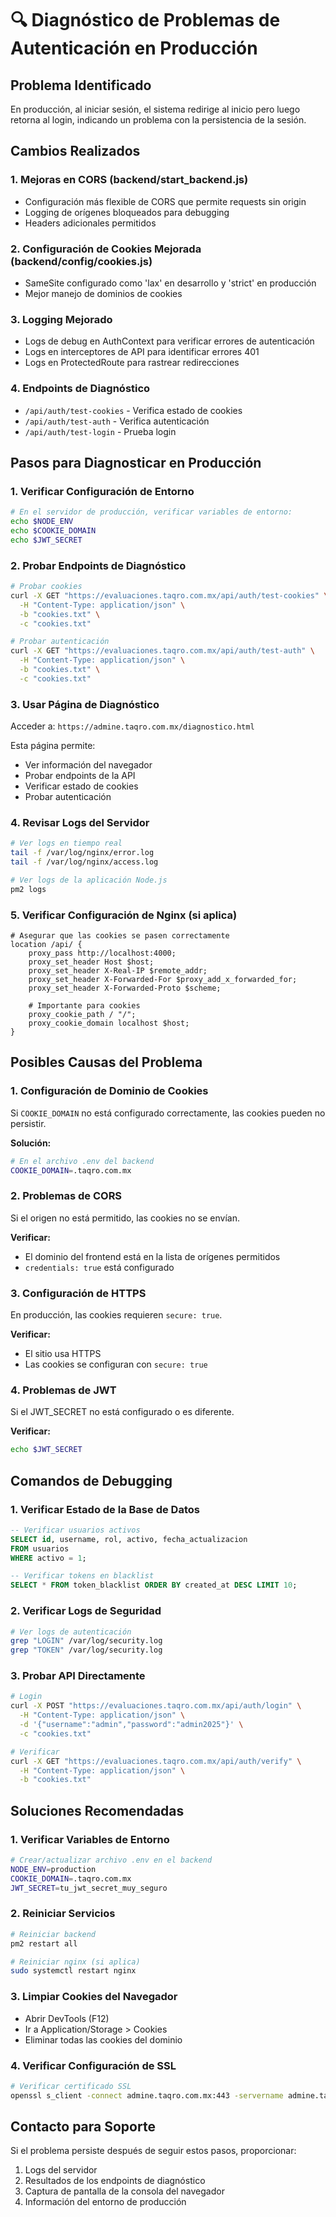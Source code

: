 # 🔍 Diagnóstico de Problemas de Autenticación en Producción

## Problema Identificado
En producción, al iniciar sesión, el sistema redirige al inicio pero luego retorna al login, indicando un problema con la persistencia de la sesión.

## Cambios Realizados

### 1. Mejoras en CORS (backend/start_backend.js)
- Configuración más flexible de CORS que permite requests sin origin
- Logging de orígenes bloqueados para debugging
- Headers adicionales permitidos

### 2. Configuración de Cookies Mejorada (backend/config/cookies.js)
- SameSite configurado como 'lax' en desarrollo y 'strict' en producción
- Mejor manejo de dominios de cookies

### 3. Logging Mejorado
- Logs de debug en AuthContext para verificar errores de autenticación
- Logs en interceptores de API para identificar errores 401
- Logs en ProtectedRoute para rastrear redirecciones

### 4. Endpoints de Diagnóstico
- `/api/auth/test-cookies` - Verifica estado de cookies
- `/api/auth/test-auth` - Verifica autenticación
- `/api/auth/test-login` - Prueba login

## Pasos para Diagnosticar en Producción

### 1. Verificar Configuración de Entorno
```bash
# En el servidor de producción, verificar variables de entorno:
echo $NODE_ENV
echo $COOKIE_DOMAIN
echo $JWT_SECRET
```

### 2. Probar Endpoints de Diagnóstico
```bash
# Probar cookies
curl -X GET "https://evaluaciones.taqro.com.mx/api/auth/test-cookies" \
  -H "Content-Type: application/json" \
  -b "cookies.txt" \
  -c "cookies.txt"

# Probar autenticación
curl -X GET "https://evaluaciones.taqro.com.mx/api/auth/test-auth" \
  -H "Content-Type: application/json" \
  -b "cookies.txt" \
  -c "cookies.txt"
```

### 3. Usar Página de Diagnóstico
Acceder a: `https://admine.taqro.com.mx/diagnostico.html`

Esta página permite:
- Ver información del navegador
- Probar endpoints de la API
- Verificar estado de cookies
- Probar autenticación

### 4. Revisar Logs del Servidor
```bash
# Ver logs en tiempo real
tail -f /var/log/nginx/error.log
tail -f /var/log/nginx/access.log

# Ver logs de la aplicación Node.js
pm2 logs
```

### 5. Verificar Configuración de Nginx (si aplica)
```nginx
# Asegurar que las cookies se pasen correctamente
location /api/ {
    proxy_pass http://localhost:4000;
    proxy_set_header Host $host;
    proxy_set_header X-Real-IP $remote_addr;
    proxy_set_header X-Forwarded-For $proxy_add_x_forwarded_for;
    proxy_set_header X-Forwarded-Proto $scheme;
    
    # Importante para cookies
    proxy_cookie_path / "/";
    proxy_cookie_domain localhost $host;
}
```

## Posibles Causas del Problema

### 1. Configuración de Dominio de Cookies
Si `COOKIE_DOMAIN` no está configurado correctamente, las cookies pueden no persistir.

**Solución:**
```bash
# En el archivo .env del backend
COOKIE_DOMAIN=.taqro.com.mx
```

### 2. Problemas de CORS
Si el origen no está permitido, las cookies no se envían.

**Verificar:**
- El dominio del frontend está en la lista de orígenes permitidos
- `credentials: true` está configurado

### 3. Configuración de HTTPS
En producción, las cookies requieren `secure: true`.

**Verificar:**
- El sitio usa HTTPS
- Las cookies se configuran con `secure: true`

### 4. Problemas de JWT
Si el JWT_SECRET no está configurado o es diferente.

**Verificar:**
```bash
echo $JWT_SECRET
```

## Comandos de Debugging

### 1. Verificar Estado de la Base de Datos
```sql
-- Verificar usuarios activos
SELECT id, username, rol, activo, fecha_actualizacion 
FROM usuarios 
WHERE activo = 1;

-- Verificar tokens en blacklist
SELECT * FROM token_blacklist ORDER BY created_at DESC LIMIT 10;
```

### 2. Verificar Logs de Seguridad
```bash
# Ver logs de autenticación
grep "LOGIN" /var/log/security.log
grep "TOKEN" /var/log/security.log
```

### 3. Probar API Directamente
```bash
# Login
curl -X POST "https://evaluaciones.taqro.com.mx/api/auth/login" \
  -H "Content-Type: application/json" \
  -d '{"username":"admin","password":"admin2025"}' \
  -c "cookies.txt"

# Verificar
curl -X GET "https://evaluaciones.taqro.com.mx/api/auth/verify" \
  -H "Content-Type: application/json" \
  -b "cookies.txt"
```

## Soluciones Recomendadas

### 1. Verificar Variables de Entorno
```bash
# Crear/actualizar archivo .env en el backend
NODE_ENV=production
COOKIE_DOMAIN=.taqro.com.mx
JWT_SECRET=tu_jwt_secret_muy_seguro
```

### 2. Reiniciar Servicios
```bash
# Reiniciar backend
pm2 restart all

# Reiniciar nginx (si aplica)
sudo systemctl restart nginx
```

### 3. Limpiar Cookies del Navegador
- Abrir DevTools (F12)
- Ir a Application/Storage > Cookies
- Eliminar todas las cookies del dominio

### 4. Verificar Configuración de SSL
```bash
# Verificar certificado SSL
openssl s_client -connect admine.taqro.com.mx:443 -servername admine.taqro.com.mx
```

## Contacto para Soporte
Si el problema persiste después de seguir estos pasos, proporcionar:
1. Logs del servidor
2. Resultados de los endpoints de diagnóstico
3. Captura de pantalla de la consola del navegador
4. Información del entorno de producción
